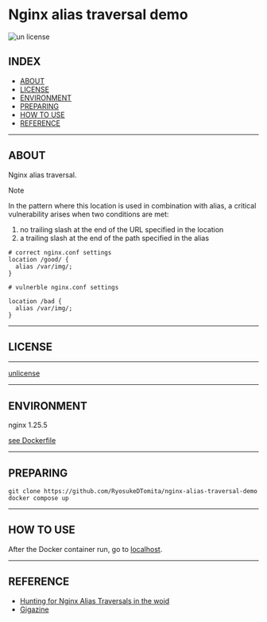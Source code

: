# Nginx alias traversal demo

![un license](https://img.shields.io/github/license/RyosukeDTomita/nginx-alias-traversal-demo)

## INDEX

- [ABOUT](#about)
- [LICENSE](#license)
- [ENVIRONMENT](#environment)
- [PREPARING](#preparing)
- [HOW TO USE](#how-to-use)
- [REFERENCE](#reference)

---

## ABOUT

Nginx alias traversal.

> [!NOTE]
> In the pattern where this location is used in combination with alias, a critical vulnerability arises when two conditions are met:
> 1. no trailing slash at the end of the URL specified in the location
> 2. a trailing slash at the end of the path specified in the alias

```
# correct nginx.conf settings
location /good/ {
  alias /var/img/;
}
```

```
# vulnerble nginx.conf settings

location /bad {
  alias /var/img/;
}
```

---

## LICENSE

---

[unlicense](./LICENSE)

---

## ENVIRONMENT

nginx 1.25.5

[see Dockerfile](./Dockerfile)

---

## PREPARING

```shell
git clone https://github.com/RyosukeDTomita/nginx-alias-traversal-demo
docker compose up
```

---

## HOW TO USE

After the Docker container run, go to [localhost](https://github.com/RyosukeDTomita/nginx-alias-traversal-demo).

---

## REFERENCE

- [Hunting for Nginx Alias Traversals in the woid](https://labs.hakaioffsec.com/nginx-alias-traversal/)
- [Gigazine](https://gigazine.net/news/20230708-nginx-alias-traversal/)

